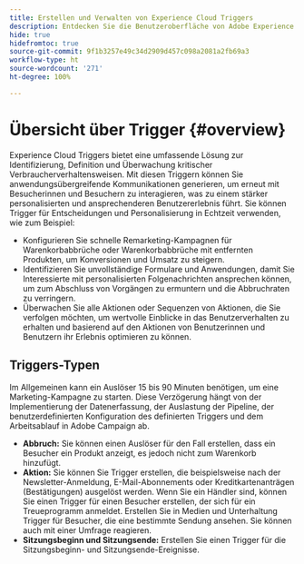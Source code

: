 ```yaml
---
title: Erstellen und Verwalten von Experience Cloud Triggers
description: Entdecken Sie die Benutzeroberfläche von Adobe Experience Cloud Triggers
hide: true
hidefromtoc: true
source-git-commit: 9f1b3257e49c34d2909d457c098a2081a2fb69a3
workflow-type: ht
source-wordcount: '271'
ht-degree: 100%

---
```


# Übersicht über Trigger {#overview}

Experience Cloud Triggers bietet eine umfassende Lösung zur Identifizierung, Definition und Überwachung kritischer Verbraucherverhaltensweisen. Mit diesen Triggern können Sie anwendungsübergreifende Kommunikationen generieren, um erneut mit Besucherinnen und Besuchern zu interagieren, was zu einem stärker personalisierten und ansprechenderen Benutzererlebnis führt.
Sie können Trigger für Entscheidungen und Personalisierung in Echtzeit verwenden, wie zum Beispiel:

* Konfigurieren Sie schnelle Remarketing-Kampagnen für Warenkorbabbrüche oder Warenkorbabbrüche mit entfernten Produkten, um Konversionen und Umsatz zu steigern.
* Identifizieren Sie unvollständige Formulare und Anwendungen, damit Sie Interessierte mit personalisierten Folgenachrichten ansprechen können, um zum Abschluss von Vorgängen zu ermuntern und die Abbruchraten zu verringern.
* Überwachen Sie alle Aktionen oder Sequenzen von Aktionen, die Sie verfolgen möchten, um wertvolle Einblicke in das Benutzerverhalten zu erhalten und basierend auf den Aktionen von Benutzerinnen und Benutzern ihr Erlebnis optimieren zu können.

## Triggers-Typen

Im Allgemeinen kann ein Auslöser 15 bis 90 Minuten benötigen, um eine Marketing-Kampagne zu starten. Diese Verzögerung hängt von der Implementierung der Datenerfassung, der Auslastung der Pipeline, der benutzerdefinierten Konfiguration des definierten Triggers und dem Arbeitsablauf in Adobe Campaign ab.

* **Abbruch:** Sie können einen Auslöser für den Fall erstellen, dass ein Besucher ein Produkt anzeigt, es jedoch nicht zum Warenkorb hinzufügt.
* **Aktion:** Sie können Sie Trigger erstellen, die beispielsweise nach der Newsletter-Anmeldung, E-Mail-Abonnements oder Kreditkartenanträgen (Bestätigungen) ausgelöst werden. Wenn Sie ein Händler sind, können Sie einen Trigger für einen Besucher erstellen, der sich für ein Treueprogramm anmeldet. Erstellen Sie in Medien und Unterhaltung Trigger für Besucher, die eine bestimmte Sendung ansehen. Sie können auch mit einer Umfrage reagieren.
* **Sitzungsbeginn und Sitzungsende:** Erstellen Sie einen Trigger für die Sitzungsbeginn- und Sitzungsende-Ereignisse.

